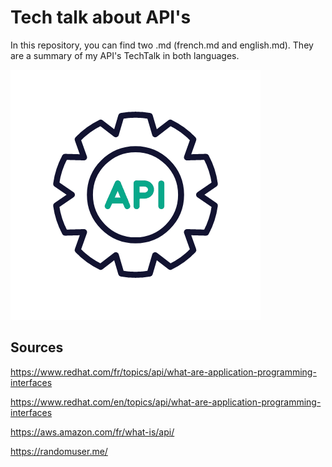 # Tech talk about API's

In this repository, you can find two .md (french.md and english.md).
They are a summary of my API's TechTalk in both languages.

![API gif](assets/api.gif)

## Sources

https://www.redhat.com/fr/topics/api/what-are-application-programming-interfaces

https://www.redhat.com/en/topics/api/what-are-application-programming-interfaces

https://aws.amazon.com/fr/what-is/api/

https://randomuser.me/